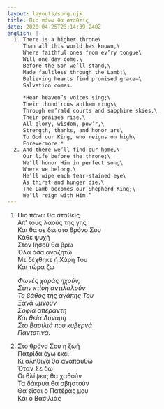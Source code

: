 ```yaml
---
layout: layouts/song.njk
title: Πιο πάνω θα σταθείς
date: 2020-04-25T23:14:39.240Z
english: |-
  1. There is a higher throne\
     Than all this world has known,\
     Where faithful ones from ev’ry tongue\
     Will one day come.\
     Before the Son we’ll stand,\
     Made faultless through the Lamb;\
     Believing hearts find promised grace—\
     Salvation comes.

     *Hear heaven’s voices sing;\
     Their thund’rous anthem rings\
     Through em’rald courts and sapphire skies.\
     Their praises rise.\
     All glory, wisdom, pow’r,\
     Strength, thanks, and honor are\
     To God our King, who reigns on high\
     Forevermore.*
  2. And there we’ll find our home,\
     Our life before the throne;\
     We’ll honor Him in perfect song\
     Where we belong.\
     He’ll wipe each tear-stained eye\
     As thirst and hunger die.\
     The Lamb becomes our Shepherd King;\
     We’ll reign with Him.”
---
```

1. Πιο πάνω θα σταθείς\
   Απ’ τους λαούς της γης\
   Και θα σε δει στο θρόνο Σου\
   Κάθε ψυχή\
   Στον Ιησού θα βρω\
   Όλα όσα αναζητώ\
   Με δέχθηκε ή Χάρη Του\
   Και τώρα ζω

   *Φωνές χαράς ηχούν,\
   Στην κτίση αντιλαλούν\
   Το βάθος της αγάπης Του\
   Ξανά υμνούν\
   Σοφία απέραντη\
   Και θεία Δύναμη\
   Στο Βασιλιά που κυβερνά\
   Παντοτινά.*
2. Στο θρόνο Σου η ζωή\
   Πατρίδα έχω εκεί\
   Κι αληθινά θα αναπαυθώ\
   Όταν Σε δω\
   Οι θλίψεις θα χαθούν\
   Τα δάκρυα θα σβηστούν\
   Θα είσαι ο Πατέρας μου\
   Και ο Βασιλιάς